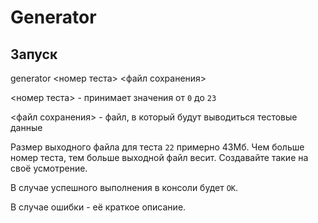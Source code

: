 # Generator

## Запуск

generator <номер теста> <файл сохранения>

<номер теста> - принимает значения от `0` до `23`

<файл сохранения> - файл, в который будут выводиться тестовые данные

Размер выходного файла для теста `22` примерно 43Мб.
Чем больше номер теста, тем больше выходной файл весит.
Создавайте такие на своё усмотрение.

В случае успешного выполнения в консоли будет `OK`.

В случае ошибки - её краткое описание.
